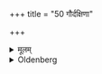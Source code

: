 +++
title = "50 गौर्दक्षिणा"

+++

<details><summary>मूलम्</summary>

गौर्दक्षिणा ५०
</details>

<details><summary>Oldenberg</summary>

50. A cow constitutes the sacrificial fee.

End of the Second Prapāṭhaka.
</details>
